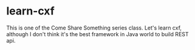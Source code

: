 learn-cxf
=========

This is one of the Come Share Something series class. Let's learn cxf, although I don't think it's the best framework in Java world to build REST api.